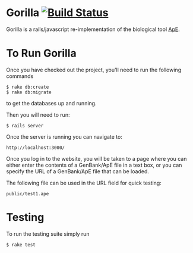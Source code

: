# Gorilla [![Build Status](https://travis-ci.org/GorillaApp/gorilla.png?branch=master)](https://travis-ci.org/GorillaApp/gorilla)

Gorilla is a rails/javascript re-implementation of the biological tool
[ApE][ape]. 

# To Run Gorilla
Once you have checked out the project, you'll need to run the following
commands

```
$ rake db:create
$ rake db:migrate
```

to get the databases up and running.

Then you will need to run: 

```
$ rails server
```

Once the server is running you can navigate to: 

```
http://localhost:3000/
```

Once you log in to the website, you will be taken to a page where you can
either enter the contents of a GenBank/ApE file in a text box, or you can
specify the URL of a GenBank/ApE file that can be loaded. 

The following file can be used in the URL field for quick testing:

```
public/test1.ape
```

# Testing
To run the testing suite simply run

```
$ rake test
```

[ape]: http://biologylabs.utah.edu/jorgensen/wayned/ape/ "A Plasmid Editor"
